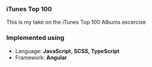 ### iTunes Top 100

This is my take on the iTunes Top 100 Albums excercise

### Implemented using

  -   Language: **JavaScript, SCSS, TypeScript**
  -   Framework: **Angular**
